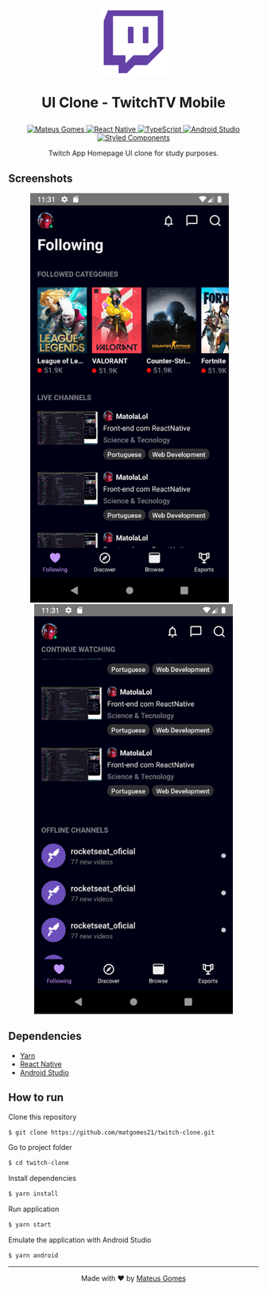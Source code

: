 <h1 align="center">
  <img alt="TwitchTV" src="./.github/twitch-icon.webp" width=140px />

  UI Clone - TwitchTV Mobile
</h1>

<p align="center">
  <a href="https://www.linkedin.com/in/matgomes21/">
    <img alt="Mateus Gomes" src="https://img.shields.io/badge/-Mateus%20Gomes-blue?style=flat&logo=Linkedin&logoColor=white" />
  </a>
  <a href="https://reactnative.dev/" >
    <img alt="React Native" src="https://img.shields.io/badge/-React%20Native-black?style=flat&logo=react&logoColor=white" />
  </a>
  <a href="https://www.typescriptlang.org/" >
    <img alt="TypeScript" src="https://img.shields.io/badge/-TypeScript-informational?style=flat&logo=typescript&logoColor=white" />
  </a>
  <a href="https://developer.android.com/studio" >
    <img alt="Android Studio" src="https://img.shields.io/badge/-Android%20Studio-g?style=flat&logo=android-studio&logoColor=white" />
  </a>
  <a href="https://styled-components.com/" >
    <img alt="Styled Components" src="https://img.shields.io/badge/-Styled%20Components-ff69b4?style=flat&logo=styled-components&logoColor=white" />
  </a>
</p>

<p align="center">
  Twitch App Homepage UI clone for study purposes.
</p>



## Screenshots

<p align="center" >
  <img src="./.github/screen1.png" width=400px />
  &nbsp&nbsp&nbsp
  <img src="./.github/screen2.png" width=400px />
</p>

## Dependencies

- [Yarn](https://yarnpkg.com/)
- [React Native](https://reactnative.dev/)
- [Android Studio](https://developer.android.com/studio)

## How to run

Clone this repository
```bash
$ git clone https://github.com/matgomes21/twitch-clone.git
```
Go to project folder
```bash
$ cd twitch-clone
```
Install dependencies
```bash
$ yarn install
```
Run application
```bash
$ yarn start
```
Emulate the application with Android Studio
```bash
$ yarn android
```

---
<p align="center">
  Made with ❤︎ by <a href="http://github.com/matgomes21">Mateus Gomes</a>
</p>
